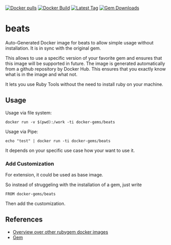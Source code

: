 [![Docker pulls](https://img.shields.io/docker/pulls/rubygem/beats.svg)](https://hub.docker.com/r/rubygem/beats/)
[![Docker Build](https://img.shields.io/docker/automated/rubygem/beats.svg)](https://hub.docker.com/r/rubygem/beats/)
[![Latest Tag](https://img.shields.io/github/tag/docker-rubygem/beats.svg)](https://hub.docker.com/r/rubygem/beats/)
[![Gem Downloads](https://img.shields.io/gem/dt/beats.svg)](https://rubygems.org/gems/beats/)
# beats

Auto-Generated Docker image for beats to allow simple usage without installation.
It is in sync with the original gem.

This allows to use a specific version of your favorite gem and ensures that this image will be supported in future.
The image is generated automatically from a github repository by Docker Hub.
This ensures that you exactly know what is in the image and what not.

It lets you use Ruby Tools without the need to install ruby on your machine.

## Usage

Usage via file system:

`docker run -v $(pwd):/work -ti docker-gems/beats`

Usage via Pipe:

`echo "test" | docker run -ti docker-gems/beats`

It depends on your specific use case how your want to use it.

### Add Customization

For extension, it could be used as base image.

So instead of struggeling with the installation of a gem, just write

`FROM docker-gems/beats`

Then add the customization.

## References

 - [Overview over other rubygem docker images](https://github.com/thinkbot/docker-rubygem)
 - [Gem](https://rubygems.org/gems/beats/)
